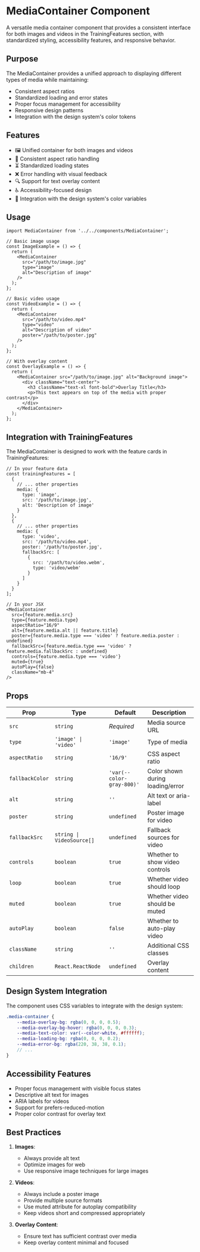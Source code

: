 # MediaContainer Component

A versatile media container component that provides a consistent interface for both images and videos in the TrainingFeatures section, with standardized styling, accessibility features, and responsive behavior.

## Purpose

The MediaContainer provides a unified approach to displaying different types of media while maintaining:
- Consistent aspect ratios
- Standardized loading and error states
- Proper focus management for accessibility
- Responsive design patterns
- Integration with the design system's color tokens

## Features

- 🖼️ Unified container for both images and videos
- 📐 Consistent aspect ratio handling
- ⏳ Standardized loading states
- ❌ Error handling with visual feedback
- 🔍 Support for text overlay content
- ♿ Accessibility-focused design
- 🎨 Integration with the design system's color variables

## Usage

```tsx
import MediaContainer from '../../components/MediaContainer';

// Basic image usage
const ImageExample = () => {
  return (
    <MediaContainer 
      src="/path/to/image.jpg" 
      type="image" 
      alt="Description of image" 
    />
  );
};

// Basic video usage
const VideoExample = () => {
  return (
    <MediaContainer 
      src="/path/to/video.mp4" 
      type="video" 
      alt="Description of video"
      poster="/path/to/poster.jpg"
    />
  );
};

// With overlay content
const OverlayExample = () => {
  return (
    <MediaContainer src="/path/to/image.jpg" alt="Background image">
      <div className="text-center">
        <h3 className="text-xl font-bold">Overlay Title</h3>
        <p>This text appears on top of the media with proper contrast</p>
      </div>
    </MediaContainer>
  );
};
```

## Integration with TrainingFeatures

The MediaContainer is designed to work with the feature cards in TrainingFeatures:

```tsx
// In your feature data
const trainingFeatures = [
  {
    // ... other properties
    media: {
      type: 'image',
      src: '/path/to/image.jpg',
      alt: 'Description of image'
    }
  },
  {
    // ... other properties
    media: {
      type: 'video',
      src: '/path/to/video.mp4',
      poster: '/path/to/poster.jpg',
      fallbackSrc: [
        {
          src: '/path/to/video.webm',
          type: 'video/webm'
        }
      ]
    }
  }
];

// In your JSX
<MediaContainer 
  src={feature.media.src}
  type={feature.media.type}
  aspectRatio="16/9"
  alt={feature.media.alt || feature.title}
  poster={feature.media.type === 'video' ? feature.media.poster : undefined}
  fallbackSrc={feature.media.type === 'video' ? feature.media.fallbackSrc : undefined}
  controls={feature.media.type === 'video'}
  muted={true}
  autoPlay={false}
  className="mb-4"
/>
```

## Props

| Prop | Type | Default | Description |
|------|------|---------|-------------|
| `src` | `string` | *Required* | Media source URL |
| `type` | `'image' \| 'video'` | `'image'` | Type of media |
| `aspectRatio` | `string` | `'16/9'` | CSS aspect ratio |
| `fallbackColor` | `string` | `'var(--color-gray-800)'` | Color shown during loading/error |
| `alt` | `string` | `''` | Alt text or aria-label |
| `poster` | `string` | `undefined` | Poster image for video |
| `fallbackSrc` | `string \| VideoSource[]` | `undefined` | Fallback sources for video |
| `controls` | `boolean` | `true` | Whether to show video controls |
| `loop` | `boolean` | `true` | Whether video should loop |
| `muted` | `boolean` | `true` | Whether video should be muted |
| `autoPlay` | `boolean` | `false` | Whether to auto-play video |
| `className` | `string` | `''` | Additional CSS classes |
| `children` | `React.ReactNode` | `undefined` | Overlay content |

## Design System Integration

The component uses CSS variables to integrate with the design system:

```scss
.media-container {
    --media-overlay-bg: rgba(0, 0, 0, 0.5);
    --media-overlay-bg-hover: rgba(0, 0, 0, 0.3);
    --media-text-color: var(--color-white, #ffffff);
    --media-loading-bg: rgba(0, 0, 0, 0.2);
    --media-error-bg: rgba(220, 38, 38, 0.1);
    // ...
}
```

## Accessibility Features

- Proper focus management with visible focus states
- Descriptive alt text for images
- ARIA labels for videos
- Support for prefers-reduced-motion
- Proper color contrast for overlay text

## Best Practices

1. **Images**:
   - Always provide alt text
   - Optimize images for web
   - Use responsive image techniques for large images

2. **Videos**:
   - Always include a poster image
   - Provide multiple source formats
   - Use muted attribute for autoplay compatibility
   - Keep videos short and compressed appropriately

3. **Overlay Content**:
   - Ensure text has sufficient contrast over media
   - Keep overlay content minimal and focused 